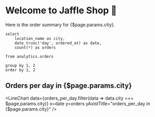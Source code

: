# Welcome to Jaffle Shop 🥪

Here is the order summary for {$page.params.city}.

```orders_per_day
select
    location_name as city,
    date_trunc('day', ordered_at) as date,
    count(*) as orders

from analytics.orders

group by 1, 2
order by 1, 2
```

## Orders per day in {$page.params.city}

<LineChart
data={orders_per_day.filter(data => data.city === $page.params.city)}
    x=date
    y=orders
    yAxistTitle="orders_per_day in {$page.params.city}"
/>
